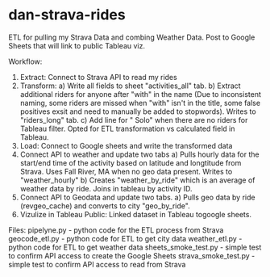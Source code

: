 # dan-strava-rides
ETL for pulling my Strava Data and combing Weather Data.  Post to Google Sheets that will link to public Tableau viz.

Workflow:
1) Extract: Connect to Strava API to read my rides
2) Transform:
  a) Write all fields to sheet "activities_all" tab.
  b) Extract additional riders for anyone after "with" in the name (Due to inconsistent naming, some riders are missed when "with" isn't in the title, some false positives exsit and need to manually be added to stopwords). Writes to "riders_long" tab.
  c) Add line for " Solo" when there are no riders for Tableau filter.  Opted for ETL transformation vs calculated field in Tableau.
4) Load: Connect to Google sheets and write the transformed data
5) Connect API to weather and update two tabs
   a) Pulls hourly data for the start/end time of the activity based on latitude and longtitude from Strava. Uses Fall River, MA when no geo data present. Writes to "weather_hourly"
   b) Creates "weather_by_ride" which is an average of weather data by ride.  Joins in tableau by activity ID.
6) Connect API to Geodata and update two tabs.
    a) Pulls geo data by ride (revgeo_cache) and converts to city "geo_by_ride".
7) Vizulize in Tableau Public: Linked dataset in Tableau togoogle sheets.

Files:
pipelyne.py -  python code for the ETL process from Strava
geocode_etl.py -  python code for ETL to get city data
weather_etl.py -  python code for ETL to get weather data
sheets_smoke_test.py - simple test to confirm API access to create the Google Sheets
strava_smoke_test.py - simple test to confirm API access to read from Strava
